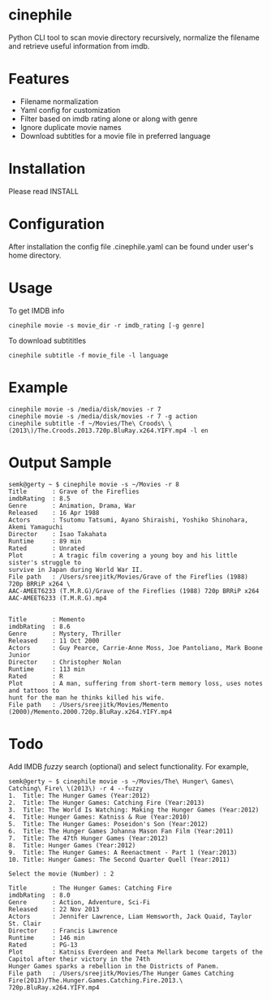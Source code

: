 cinephile
=========

Python CLI tool to scan movie directory recursively, normalize the filename and retrieve useful information from imdb.

Features
========

* Filename normalization
* Yaml config for customization
* Filter based on imdb rating alone or along with genre
* Ignore duplicate movie names
* Download subtitles for a movie file in preferred language

Installation
============

Please read INSTALL

Configuration
=============

After installation the config file .cinephile.yaml can be found under user's home directory.

Usage
=====

To get IMDB info

    cinephile movie -s movie_dir -r imdb_rating [-g genre]

To download subtititles

    cinephile subtitle -f movie_file -l language

Example
=======

    cinephile movie -s /media/disk/movies -r 7
    cinephile movie -s /media/disk/movies -r 7 -g action
    cinephile subtitle -f ~/Movies/The\ Croods\ \(2013\)/The.Croods.2013.720p.BluRay.x264.YIFY.mp4 -l en

Output Sample
=============

    semk@gerty ~ $ cinephile movie -s ~/Movies -r 8
    Title       : Grave of the Fireflies
    imdbRating  : 8.5
    Genre       : Animation, Drama, War
    Released    : 16 Apr 1988
    Actors      : Tsutomu Tatsumi, Ayano Shiraishi, Yoshiko Shinohara, Akemi Yamaguchi
    Director    : Isao Takahata
    Runtime     : 89 min
    Rated       : Unrated
    Plot        : A tragic film covering a young boy and his little sister's struggle to
    survive in Japan during World War II.
    File path   : /Users/sreejitk/Movies/Grave of the Fireflies (1988) 720p BRRiP x264 \
    AAC-AMEET6233 (T.M.R.G)/Grave of the Fireflies (1988) 720p BRRiP x264 AAC-AMEET6233 (T.M.R.G).mp4


    Title       : Memento
    imdbRating  : 8.6
    Genre       : Mystery, Thriller
    Released    : 11 Oct 2000
    Actors      : Guy Pearce, Carrie-Anne Moss, Joe Pantoliano, Mark Boone Junior
    Director    : Christopher Nolan
    Runtime     : 113 min
    Rated       : R
    Plot        : A man, suffering from short-term memory loss, uses notes and tattoos to
    hunt for the man he thinks killed his wife.
    File path   : /Users/sreejitk/Movies/Memento (2000)/Memento.2000.720p.BluRay.x264.YIFY.mp4

Todo
====

Add IMDB *fuzzy* search (optional) and select functionality. For example,


    semk@gerty ~ $ cinephile movie -s ~/Movies/The\ Hunger\ Games\ Catching\ Fire\ \(2013\) -r 4 --fuzzy
    1.  Title: The Hunger Games (Year:2012)
    2.  Title: The Hunger Games: Catching Fire (Year:2013)
    3.  Title: The World Is Watching: Making the Hunger Games (Year:2012)
    4.  Title: Hunger Games: Katniss & Rue (Year:2010)
    5.  Title: The Hunger Games: Poseidon's Son (Year:2012)
    6.  Title: The Hunger Games Johanna Mason Fan Film (Year:2011)
    7.  Title: The 47th Hunger Games (Year:2012)
    8.  Title: Hunger Games (Year:2012)
    9.  Title: The Hunger Games: A Reenactment - Part 1 (Year:2013)
    10. Title: Hunger Games: The Second Quarter Quell (Year:2011)
    
    Select the movie (Number) : 2

    Title       : The Hunger Games: Catching Fire
    imdbRating  : 8.0
    Genre       : Action, Adventure, Sci-Fi
    Released    : 22 Nov 2013
    Actors      : Jennifer Lawrence, Liam Hemsworth, Jack Quaid, Taylor St. Clair
    Director    : Francis Lawrence
    Runtime     : 146 min
    Rated       : PG-13
    Plot        : Katniss Everdeen and Peeta Mellark become targets of the Capitol after their victory in the 74th 
    Hunger Games sparks a rebellion in the Districts of Panem.
    File path   : /Users/sreejitk/Movies/The Hunger Games Catching Fire(2013)/The.Hunger.Games.Catching.Fire.2013.\
    720p.BluRay.x264.YIFY.mp4
